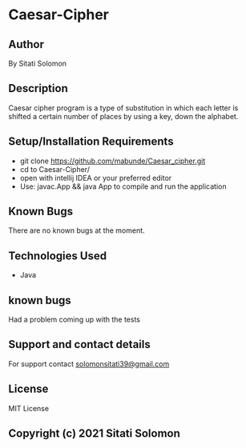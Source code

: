 # Caesar-Cipher
## Author
By Sitati Solomon
## Description
Caesar cipher program is a type of substitution in which each letter is shifted a certain number of places by using a key, down the alphabet.

## Setup/Installation Requirements
* git clone https://github.com/mabunde/Caesar_cipher.git
* cd to Caesar-Cipher/ 
* open with intellij IDEA or your preferred editor
* Use: javac.App && java App to compile and run the application
## Known Bugs
There are no known bugs at the moment.

## Technologies Used
* Java
## known bugs
Had a problem coming up with the tests 

## Support and contact details
For support contact 
solomonsitati39@gmail.com

## License
MIT License
## Copyright (c) 2021 Sitati Solomon
